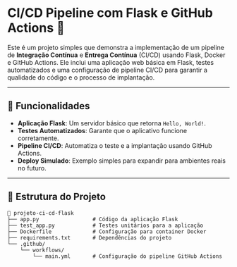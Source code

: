 # CI/CD Pipeline com Flask e GitHub Actions 🚀

Este é um projeto simples que demonstra a implementação de um pipeline de **Integração Contínua** e **Entrega Contínua** (CI/CD) usando Flask, Docker e GitHub Actions. Ele inclui uma aplicação web básica em Flask, testes automatizados e uma configuração de pipeline CI/CD para garantir a qualidade do código e o processo de implantação.

---

## 📝 Funcionalidades

- **Aplicação Flask**: Um servidor básico que retorna `Hello, World!`.
- **Testes Automatizados**: Garante que o aplicativo funcione corretamente.
- **Pipeline CI/CD**: Automatiza o teste e a implantação usando GitHub Actions.
- **Deploy Simulado**: Exemplo simples para expandir para ambientes reais no futuro.

---

## 📁 Estrutura do Projeto

```plaintext
📂 projeto-ci-cd-flask
├── app.py                 # Código da aplicação Flask
├── test_app.py            # Testes unitários para a aplicação
├── Dockerfile             # Configuração para container Docker
├── requirements.txt       # Dependências do projeto
└── .github/
    └── workflows/
        └── main.yml       # Configuração do pipeline GitHub Actions
